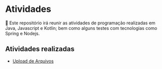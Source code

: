 # Atividades
:paperclip: Este repositório irá reunir as atividades de programação realizadas em Java, Javascript e Kotlin; bem como alguns testes com tecnologias como Spring e Nodejs.

## Atividades realizadas

- [Upload de Arquivos](https://github.com/gabrielSantosLima/atividades/tree/master/upload-arquivos)
